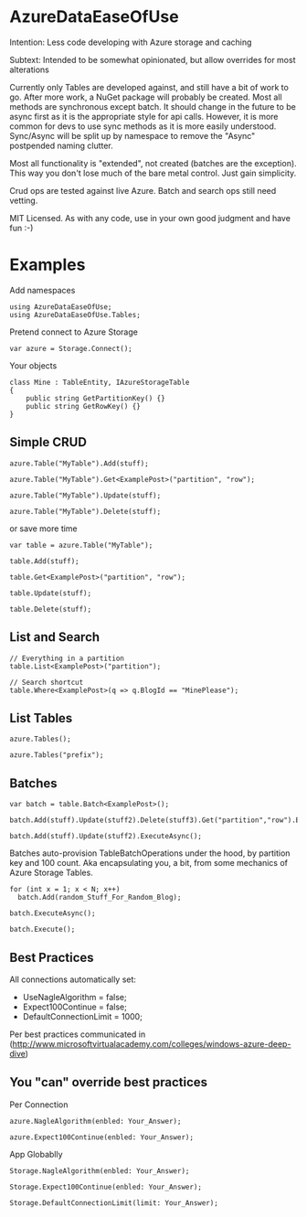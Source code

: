 AzureDataEaseOfUse
==================

Intention: Less code developing with Azure storage and caching

Subtext: Intended to be somewhat opinionated, but allow overrides for most alterations

Currently only Tables are developed against, and still have a bit of work to go. After more work, a NuGet package will probably be created. Most all methods are synchronous except batch. It should change in the future to be async first as it is the appropriate style for api calls. However, it is more common for devs to use sync methods as it is more easily understood. Sync/Async will be split up by namespace to remove the "Async" postpended naming clutter.

Most all functionality is "extended", not created (batches are the exception). This way you don't lose much of the bare metal control. Just gain simplicity.

Crud ops are tested against live Azure. Batch and search ops still need vetting.

MIT Licensed. As with any code, use in your own good judgment and have fun :-)



Examples
==========

Add namespaces
    
    using AzureDataEaseOfUse;
    using AzureDataEaseOfUse.Tables;

Pretend connect to Azure Storage

    var azure = Storage.Connect();

Your objects

    class Mine : TableEntity, IAzureStorageTable
    {
        public string GetPartitionKey() {}
        public string GetRowKey() {}
    }



Simple CRUD
-----------

    azure.Table("MyTable").Add(stuff);
    
    azure.Table("MyTable").Get<ExamplePost>("partition", "row");
    
    azure.Table("MyTable").Update(stuff);
     
    azure.Table("MyTable").Delete(stuff);

or save more time

    var table = azure.Table("MyTable");

    table.Add(stuff);
    
    table.Get<ExamplePost>("partition", "row");
    
    table.Update(stuff);
     
    table.Delete(stuff);


List and Search
---------------

    // Everything in a partition
    table.List<ExamplePost>("partition");

    // Search shortcut
    table.Where<ExamplePost>(q => q.BlogId == "MinePlease");
    
List Tables
-----------

    azure.Tables();
    
    azure.Tables("prefix");


Batches
-------
    
    var batch = table.Batch<ExamplePost>();
    
    batch.Add(stuff).Update(stuff2).Delete(stuff3).Get("partition","row").Execute();
    
    batch.Add(stuff).Update(stuff2).ExecuteAsync();


Batches auto-provision TableBatchOperations under the hood, by partition key and 100 count.  Aka encapsulating you, a bit, from some mechanics of Azure Storage Tables.

    for (int x = 1; x < N; x++)
      batch.Add(random_Stuff_For_Random_Blog);

    batch.ExecuteAsync();
    
    batch.Execute();


Best Practices
--------------


All connections automatically set:

* UseNagleAlgorithm = false;
* Expect100Continue = false;
* DefaultConnectionLimit = 1000;

Per best practices communicated in (http://www.microsoftvirtualacademy.com/colleges/windows-azure-deep-dive) 


You "can" override best practices
-------------------

Per Connection

    azure.NagleAlgorithm(enbled: Your_Answer);
    
    azure.Expect100Continue(enbled: Your_Answer);

App Globablly
    
    Storage.NagleAlgorithm(enbled: Your_Answer);
    
    Storage.Expect100Continue(enbled: Your_Answer);
    
    Storage.DefaultConnectionLimit(limit: Your_Answer);
    







